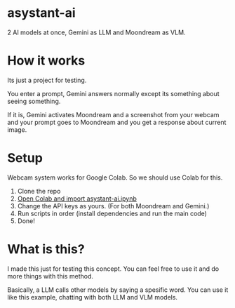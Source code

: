 # asystant-ai
2 AI models at once, Gemini as LLM and Moondream as VLM.

# How it works
Its just a project for testing.

You enter a prompt, Gemini answers normally except its something about seeing something.

If it is, Gemini activates Moondream and a screenshot from your webcam and your prompt goes to Moondream and you get a response about current image.

# Setup
Webcam system works for Google Colab. So we should use Colab for this.

1. Clone the repo
2. [Open Colab and import asystant-ai.ipynb](https://colab.google/)
3. Change the API keys as yours. (For both Moondream and Gemini.)
4. Run scripts in order (install dependencies and run the main code)
5. Done!

# What is this?
I made this just for testing this concept. You can feel free to use it and do more things with this method.

Basically, a LLM calls other models by saying a spesific word. You can use it like this example, chatting with both LLM and VLM models.
